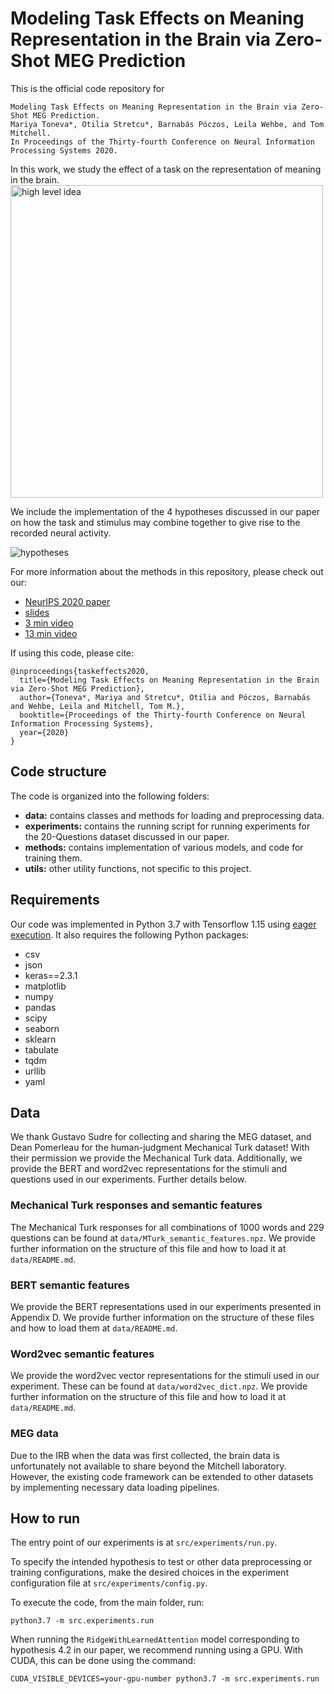 # Modeling Task Effects on Meaning Representation in the Brain via Zero-Shot MEG Prediction

This is the official code repository for
```
Modeling Task Effects on Meaning Representation in the Brain via Zero-Shot MEG Prediction.
Mariya Toneva*, Otilia Stretcu*, Barnabás Póczos, Leila Wehbe, and Tom Mitchell.
In Proceedings of the Thirty-fourth Conference on Neural Information Processing Systems 2020.
```

In this work, we study the effect of a task on the representation of meaning in the brain.
<img src="./img/overview.png" alt="high level idea" width="500" align=center>




We include the implementation of the 4 hypotheses discussed in our
paper on how the task and stimulus may combine together to give rise to the 
recorded neural activity.

![hypotheses](img/hypotheses.png?raw=true "hypotheses")


For more information about the methods in this repository, please check out our:
- [NeurIPS 2020 paper](https://arxiv.org/abs/2009.08424)
- [slides](https://drive.google.com/file/d/1-q7R3a0jxH_zE6of7aD4at6NgviyCZW8/view?usp=sharing)
- [3 min video](https://www.youtube.com/watch?v=-SXlEhSTSi8&feature=youtu.be&ab_channel=OtiliaStretcu)
- [13 min video](https://youtu.be/M1TpiYsRvt0?t=5552)



If using this code, please cite:
```
@inproceedings{taskeffects2020,
  title={Modeling Task Effects on Meaning Representation in the Brain via Zero-Shot MEG Prediction},
  author={Toneva*, Mariya and Stretcu*, Otilia and Póczos, Barnabás and Wehbe, Leila and Mitchell, Tom M.},
  booktitle={Proceedings of the Thirty-fourth Conference on Neural Information Processing Systems},
  year={2020}
}
```

##  Code structure

The code is organized into the following folders:

- **data:** contains classes and methods for loading and
  preprocessing data.
- **experiments:** contains the running script for running experiments for the
    20-Questions dataset discussed in our paper.
- **methods:** contains implementation of various models, and code for training them.
- **utils:** other utility functions, not specific to this project.


## Requirements

Our code was implemented in Python 3.7 with Tensorflow 1.15 using 
[eager execution](https://www.tensorflow.org/guide/eager).
It also requires the following Python packages:

- csv
- json
- keras==2.3.1
- matplotlib
- numpy
- pandas
- scipy
- seaborn
- sklearn
- tabulate
- tqdm
- urllib
- yaml

## Data

We thank Gustavo Sudre for collecting and sharing the MEG dataset, and 
Dean Pomerleau for the human-judgment Mechanical Turk dataset!
With their permission we provide the Mechanical Turk data. Additionally,
we provide the BERT and word2vec representations for the stimuli and questions
used in our experiments. Further details below.


### Mechanical Turk responses and semantic features
The Mechanical Turk responses for all combinations of 1000 words and 
229 questions can be found at `data/MTurk_semantic_features.npz`. We provide
further information on the structure of this file and how to load it at 
`data/README.md`.


### BERT semantic features
We provide the BERT representations used in our experiments presented in 
Appendix D. 
We provide further information on the structure of these files and how to load 
them at `data/README.md`.

### Word2vec semantic features
We provide the word2vec vector representations for the stimuli used in our
experiment. These can be found at `data/word2vec_dict.npz`. 
We provide further information on the structure of this file and how to load it at 
`data/README.md`.

### MEG data
Due to the IRB when the data was first collected, the brain data is 
unfortunately not available to share beyond the Mitchell laboratory. However, 
the existing code framework can be extended to other datasets by implementing 
necessary data loading pipelines. 
 
## How to run
The entry point of our experiments is at 
`src/experiments/run.py`.

To specify the intended hypothesis to test or other data preprocessing
or training configurations, make the desired choices in the experiment
configuration file at `src/experiments/config.py`.


To execute the code, from the main folder, run:
```
python3.7 -m src.experiments.run
```

When running the `RidgeWithLearnedAttention` model corresponding to hypothesis 
4.2 in our paper, we recommend running using a GPU. With CUDA, this can be done
using the command:
```
CUDA_VISIBLE_DEVICES=your-gpu-number python3.7 -m src.experiments.run
```
